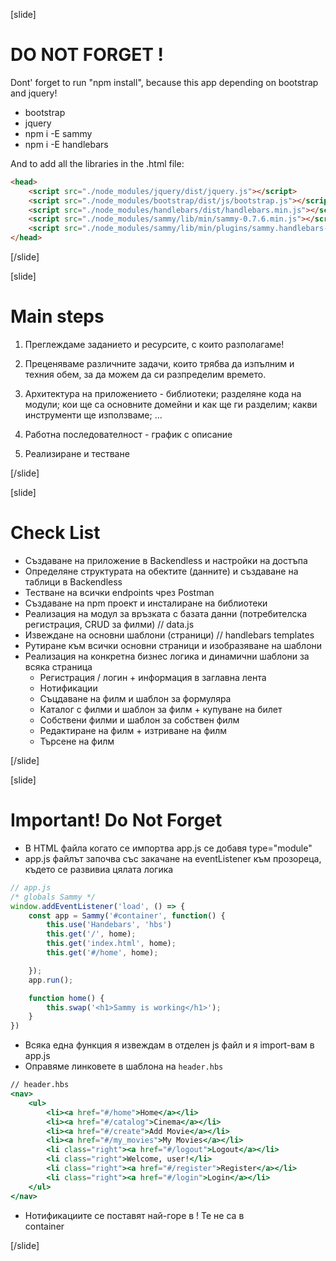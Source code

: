 [slide]
# DO NOT FORGET !
Dont' forget to run "npm install", because this app depending on bootstrap and jquery!
- bootstrap
- jquery
- npm i -E sammy
- npm i -E handlebars

And to add all the libraries in the .html file:
``` html
<head>
    <script src="./node_modules/jquery/dist/jquery.js"></script>
    <script src="./node_modules/bootstrap/dist/js/bootstrap.js"></script>
    <script src="./node_modules/handlebars/dist/handlebars.min.js"></script>
    <script src="./node_modules/sammy/lib/min/sammy-0.7.6.min.js"></script>
    <script src="./node_modules/sammy/lib/min/plugins/sammy.handlebars-0.7.6.min.js"></script>
</head>
```

[/slide]


[slide]
# Main steps

1. Преглеждаме заданието и ресурсите, с които разполагаме!

2. Преценяваме различните задачи, които трябва да изпълним и техния обем, за да можем да си разпределим времето.

3. Архитектура на приложението - библиотеки; разделяне кода на модули; кои ще са основните домейни и как ще ги разделим; какви инструменти ще използваме; ...

4. Работна последователност - график с описание

5. Реализиране и тестване

[/slide]


[slide]
# Check List
- Създаване на приложение в Backendless и настройки на достъпа
- Определяне структурата на обектите (данните) и създаване на таблици в Backendless
- Тестване на всички endpoints чрез Postman
- Създаване на npm проект и инсталиране на библиотеки
- Реализация на модул за връзката с базата данни (потребителска регистрация, CRUD за филми) // data.js
- Извеждане на основни шаблони (страници) // handlebars templates
- Рутиране към всички основни страници и изобразяване на шаблони
- Реализация на конкретна бизнес логика и динамични шаблони за всяка страница
  - Регистрация / логин + информация в заглавна лента
  - Нотификации
  - Съцдаване на филм и шаблон за формуляра
  - Каталог с филми и шаблон за филм + купуване на билет
  - Собствени филми и шаблон за собствен филм
  - Редактиране на филм + изтриване на филм
  - Търсене на филм

[/slide]

[slide]
# Important! Do Not Forget

- В HTML файла когато се импортва app.js се добавя type="module"
- app.js файлът започва със закачане на eventListener към прозореца, където се развивиа цялата логика
``` js
// app.js
/* globals Sammy */
window.addEventListener('load', () => {
    const app = Sammy('#container', function() {
        this.use('Handebars', 'hbs')
        this.get('/', home);
        this.get('index.html', home);
        this.get('#/home', home);

    });
    app.run();

    function home() {
        this.swap('<h1>Sammy is working</h1>');
    }
})
```
- Всяка една функция я извеждам в отделен js файл и я import-вам в app.js
- Oправяме линковете в шаблона на `header.hbs`
```hbs
// header.hbs
<nav>
    <ul>
        <li><a href="#/home">Home</a></li>
        <li><a href="#/catalog">Cinema</a></li>
        <li><a href="#/create">Add Movie</a></li>
        <li><a href="#/my_movies">My Movies</a></li>
        <li class="right"><a href="#/logout">Logout</a></li>
        <li class="right">Welcome, user!</li>
        <li class="right"><a href="#/register">Register</a></li>
        <li class="right"><a href="#/login">Login</a></li>
    </ul>
</nav>
```
- Нотификациите се поставят най-горе в <body> ! Те не са в <div>container

[/slide]
